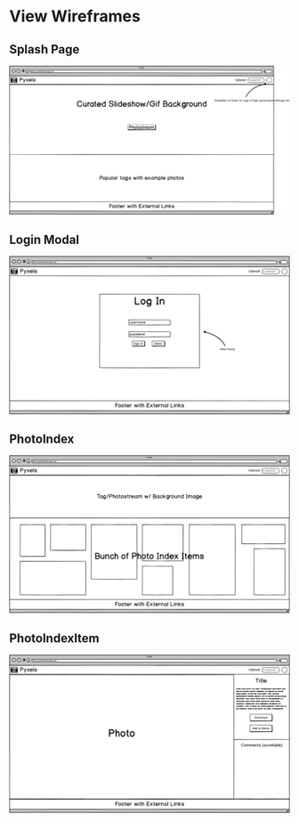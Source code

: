 # View Wireframes

## Splash Page
![splash-page]

## Login Modal
![login]

## PhotoIndex
![photo-index]

## PhotoIndexItem
![photo-index-item]

[splash-page]: ./wireframes/splash_page.png
[login]: ./wireframes/login_modal.png
[photo-index]: ./wireframes/photo_index.png
[photo-index-item]: ./wireframes/photo_index_item.png
